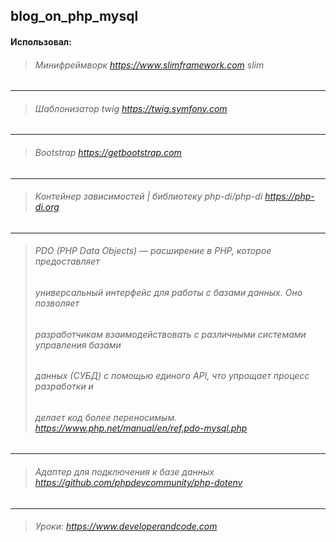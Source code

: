## blog_on_php_mysql
#### Использовал:
> ###### Минифреймворк https://www.slimframework.com slim
___ 
> ###### Шаблонизатор twig https://twig.symfony.com
___ 
> ###### Bootstrap https://getbootstrap.com
___ 
> ###### Контейнер зависимостей | библиотеку php-di/php-di https://php-di.org
___ 
> ###### PDO (PHP Data Objects) — расширение в PHP, которое предоставляет 
> ###### универсальный интерфейс для работы с базами данных. Оно позволяет    
> ###### разработчикам взаимодействовать с различными системами управления базами 
> ###### данных (СУБД) с помощью единого API, что упрощает процесс разработки и 
> ###### делает код более переносимым. https://www.php.net/manual/en/ref.pdo-mysql.php
___ 
> ###### Адаптер для подключения к базе данных  https://github.com/phpdevcommunity/php-dotenv
___ 
> ###### Уроки: https://www.developerandcode.com

